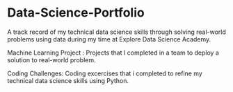 # Data-Science-Portfolio
A track record of my technical data science skills through solving real-world problems using data during my time at Explore Data Science Academy.

Machine Learning Project :
Projects that I completed  in a team to deploy a solution to real-world problem.

Coding Challenges:
Coding excercises that i completed to refine my technical data science skills using Python. 
